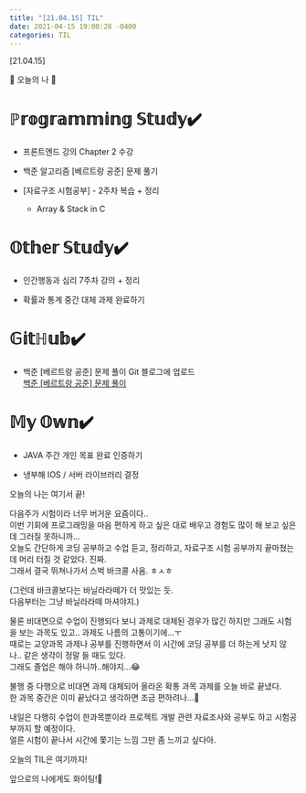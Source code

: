 ```yaml
---
title: "[21.04.15] TIL"
date: 2021-04-15 19:00:28 -0400
categories: TIL
---
```

[21.04.15]

🙌 오늘의 나 🙌

# ℙ𝕣𝕠𝕘𝕣𝕒𝕞𝕞𝕚𝕟𝕘 𝕊𝕥𝕦𝕕𝕪✔️

- 프론트엔드 강의 Chapter 2 수강

- 백준 알고리즘 [베르트랑 공준] 문제 풀기

- [자료구조 시험공부] - 2주차 복습 + 정리
     * Array & Stack in C

# 𝕆𝕥𝕙𝕖𝕣 𝕊𝕥𝕦𝕕𝕪✔️
- 인간행동과 심리 7주차 강의 + 정리

- 확률과 통계 중간 대체 과제 완료하기

# 𝔾𝕚𝕥ℍ𝕦𝕓✔️

- 백준 [베르트랑 공준] 문제 풀이 Git 블로그에 업로드   
  [백준 [베르트랑 공준] 문제 풀이](https://swiftie1230.github.io/%EB%B0%B1%EC%A4%80%EB%AC%B8%EC%A0%9C%ED%92%80%EC%9D%B4/%EB%B0%B1%EC%A4%80%EB%AC%B8%EC%A0%9C%ED%92%80%EC%9D%B4-4948%EB%B2%88/) 

# 𝕄𝕪 𝕆𝕨𝕟✔️

- JAVA 주간 개인 목표 완료 인증하기

- 냉부해 IOS / 서버 라이브러리 결정


오늘의 나는 여기서 끝!   

다음주가 시험이라 너무 버거운 요즘이다..    
이번 기회에 프로그래밍을 마음 편하게 하고 싶은 대로 배우고 경험도 많이 해 보고 싶은데 그러질 못하니까...   
오늘도 간단하게 코딩 공부하고 수업 듣고, 정리하고, 자료구조 시험 공부까지 끝마쳤는데 머리 터질 것 같았다. 진짜.      
그래서 결국 뛰쳐나가서 스벅 바크콜 사옴. ㅎㅅㅎ    

(그런데 바크콜보다는 바닐라라떼가 더 맛있는 듯.   
다음부터는 그냥 바닐라라떼 마셔야지.)    

물론 비대면으로 수업이 진행되다 보니 과제로 대체된 경우가 많긴 하지만 그래도 시험을 보는 과목도 있고.. 과제도 나름의 고통이기에...ㅜ   
때로는 교양과목 과제나 공부를 진행하면서 이 시간에 코딩 공부를 더 하는게 낫지 않나.. 같은 생각이 정말 들 때도 있다.    
그래도 졸업은 해야 하니까..해야지...😂

불행 중 다행으로 비대면 과제 대체되어 올라온 확통 과목 과제를 오늘 바로 끝냈다.    
한 과목 중간은 이미 끝났다고 생각하면 조금 편하려나...🤔  

내일은 다행히 수업이 한과목뿐이라 프로젝트 개발 관련 자료조사와 공부도 하고 시험공부까지 할 예정이다.    
얼른 시험이 끝나서 시간에 쫓기는 느낌 그만 좀 느끼고 싶다아.   

오늘의 TIL은 여기까지!    

앞으로의 나에게도 화이팅!🌸
